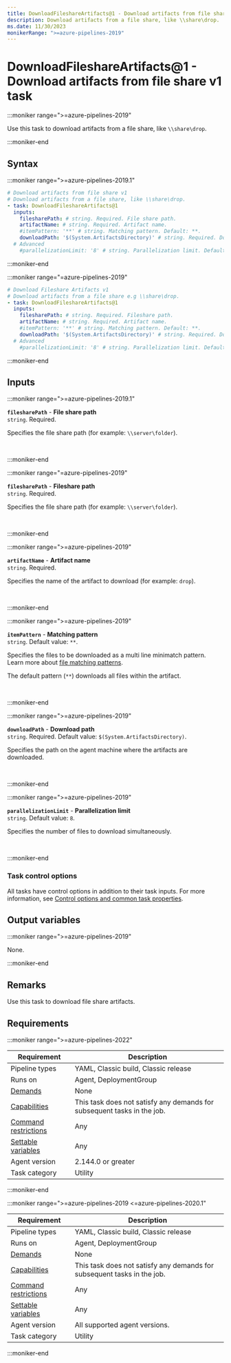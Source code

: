 ```yaml
---
title: DownloadFileshareArtifacts@1 - Download artifacts from file share v1 task
description: Download artifacts from a file share, like \\share\drop.
ms.date: 11/30/2023
monikerRange: ">=azure-pipelines-2019"
---
```


# DownloadFileshareArtifacts@1 - Download artifacts from file share v1 task

<!-- :::description::: -->
:::moniker range=">=azure-pipelines-2019"

<!-- :::editable-content name="description"::: -->
Use this task to download artifacts from a file share, like `\\share\drop`.
<!-- :::editable-content-end::: -->

:::moniker-end
<!-- :::description-end::: -->

<!-- :::syntax::: -->
## Syntax

:::moniker range=">=azure-pipelines-2019.1"

```yaml
# Download artifacts from file share v1
# Download artifacts from a file share, like \\share\drop.
- task: DownloadFileshareArtifacts@1
  inputs:
    filesharePath: # string. Required. File share path. 
    artifactName: # string. Required. Artifact name. 
    #itemPattern: '**' # string. Matching pattern. Default: **.
    downloadPath: '$(System.ArtifactsDirectory)' # string. Required. Download path. Default: $(System.ArtifactsDirectory).
  # Advanced
    #parallelizationLimit: '8' # string. Parallelization limit. Default: 8.
```

:::moniker-end

:::moniker range="=azure-pipelines-2019"

```yaml
# Download Fileshare Artifacts v1
# Download artifacts from a file share e.g \\share\drop.
- task: DownloadFileshareArtifacts@1
  inputs:
    filesharePath: # string. Required. Fileshare path. 
    artifactName: # string. Required. Artifact name. 
    #itemPattern: '**' # string. Matching pattern. Default: **.
    downloadPath: '$(System.ArtifactsDirectory)' # string. Required. Download path. Default: $(System.ArtifactsDirectory).
  # Advanced
    #parallelizationLimit: '8' # string. Parallelization limit. Default: 8.
```

:::moniker-end
<!-- :::syntax-end::: -->

<!-- :::inputs::: -->
## Inputs

<!-- :::item name="filesharePath"::: -->
:::moniker range=">=azure-pipelines-2019.1"

**`filesharePath`** - **File share path**<br>
`string`. Required.<br>
<!-- :::editable-content name="helpMarkDown"::: -->
Specifies the file share path (for example: `\\server\folder`).
<!-- :::editable-content-end::: -->
<br>

:::moniker-end

:::moniker range="=azure-pipelines-2019"

**`filesharePath`** - **Fileshare path**<br>
`string`. Required.<br>
<!-- :::editable-content name="helpMarkDown"::: -->
Specifies the file share path (for example: `\\server\folder`).
<!-- :::editable-content-end::: -->
<br>

:::moniker-end
<!-- :::item-end::: -->
<!-- :::item name="artifactName"::: -->
:::moniker range=">=azure-pipelines-2019"

**`artifactName`** - **Artifact name**<br>
`string`. Required.<br>
<!-- :::editable-content name="helpMarkDown"::: -->
Specifies the name of the artifact to download (for example: `drop`).
<!-- :::editable-content-end::: -->
<br>

:::moniker-end
<!-- :::item-end::: -->
<!-- :::item name="itemPattern"::: -->
:::moniker range=">=azure-pipelines-2019"

**`itemPattern`** - **Matching pattern**<br>
`string`. Default value: `**`.<br>
<!-- :::editable-content name="helpMarkDown"::: -->
Specifies the files to be downloaded as a multi line minimatch pattern. Learn more about [file matching patterns](https://aka.ms/minimatchexamples).

The default pattern (`**`) downloads all files within the artifact.
<!-- :::editable-content-end::: -->
<br>

:::moniker-end
<!-- :::item-end::: -->
<!-- :::item name="downloadPath"::: -->
:::moniker range=">=azure-pipelines-2019"

**`downloadPath`** - **Download path**<br>
`string`. Required. Default value: `$(System.ArtifactsDirectory)`.<br>
<!-- :::editable-content name="helpMarkDown"::: -->
Specifies the path on the agent machine where the artifacts are downloaded.
<!-- :::editable-content-end::: -->
<br>

:::moniker-end
<!-- :::item-end::: -->
<!-- :::item name="parallelizationLimit"::: -->
:::moniker range=">=azure-pipelines-2019"

**`parallelizationLimit`** - **Parallelization limit**<br>
`string`. Default value: `8`.<br>
<!-- :::editable-content name="helpMarkDown"::: -->
Specifies the number of files to download simultaneously.
<!-- :::editable-content-end::: -->
<br>

:::moniker-end
<!-- :::item-end::: -->

### Task control options

All tasks have control options in addition to their task inputs. For more information, see [Control options and common task properties](/azure/devops/pipelines/yaml-schema/steps-task#common-task-properties).
<!-- :::inputs-end::: -->

<!-- :::outputVariables::: -->
## Output variables

:::moniker range=">=azure-pipelines-2019"

None.

:::moniker-end
<!-- :::outputVariables-end::: -->

<!-- :::remarks::: -->
<!-- :::editable-content name="remarks"::: -->
## Remarks

Use this task to download file share artifacts.
<!-- :::editable-content-end::: -->
<!-- :::remarks-end::: -->

<!-- :::examples::: -->
<!-- :::editable-content name="examples"::: -->
<!-- :::editable-content-end::: -->
<!-- :::examples-end::: -->

<!-- :::properties::: -->
## Requirements

:::moniker range=">=azure-pipelines-2022"

| Requirement | Description |
|-------------|-------------|
| Pipeline types | YAML, Classic build, Classic release |
| Runs on | Agent, DeploymentGroup |
| [Demands](/azure/devops/pipelines/process/demands) | None |
| [Capabilities](/azure/devops/pipelines/agents/agents#capabilities) | This task does not satisfy any demands for subsequent tasks in the job. |
| [Command restrictions](/azure/devops/pipelines/security/templates#agent-logging-command-restrictions) | Any |
| [Settable variables](/azure/devops/pipelines/security/templates#agent-logging-command-restrictions) | Any |
| Agent version |  2.144.0 or greater |
| Task category | Utility |

:::moniker-end

:::moniker range=">=azure-pipelines-2019 <=azure-pipelines-2020.1"

| Requirement | Description |
|-------------|-------------|
| Pipeline types | YAML, Classic build, Classic release |
| Runs on | Agent, DeploymentGroup |
| [Demands](/azure/devops/pipelines/process/demands) | None |
| [Capabilities](/azure/devops/pipelines/agents/agents#capabilities) | This task does not satisfy any demands for subsequent tasks in the job. |
| [Command restrictions](/azure/devops/pipelines/security/templates#agent-logging-command-restrictions) | Any |
| [Settable variables](/azure/devops/pipelines/security/templates#agent-logging-command-restrictions) | Any |
| Agent version | All supported agent versions. |
| Task category | Utility |

:::moniker-end
<!-- :::properties-end::: -->

<!-- :::see-also::: -->
<!-- :::editable-content name="seeAlso"::: -->
<!-- :::editable-content-end::: -->
<!-- :::see-also-end::: -->
